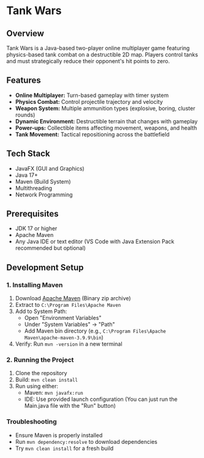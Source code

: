 # Tank Wars

## Overview
Tank Wars is a Java-based two-player online multiplayer game featuring physics-based tank combat on a destructible 2D map. Players control tanks and must strategically reduce their opponent's hit points to zero.

## Features 
- **Online Multiplayer:** Turn-based gameplay with timer system
- **Physics Combat:** Control projectile trajectory and velocity
- **Weapon System:** Multiple ammunition types (explosive, boring, cluster rounds)
- **Dynamic Environment:** Destructible terrain that changes with gameplay
- **Power-ups:** Collectible items affecting movement, weapons, and health
- **Tank Movement:** Tactical repositioning across the battlefield

## Tech Stack
- JavaFX (GUI and Graphics)
- Java 17+
- Maven (Build System)
- Multithreading
- Network Programming

## Prerequisites
- JDK 17 or higher
- Apache Maven
- Any Java IDE or text editor (VS Code with Java Extension Pack recommended but optional)

## Development Setup

### 1. Installing Maven
1. Download [Apache Maven](https://maven.apache.org/download.cgi) (Binary zip archive)
2. Extract to `C:\Program Files\Apache Maven`
3. Add to System Path:
   - Open "Environment Variables"
   - Under "System Variables" → "Path"
   - Add Maven bin directory (e.g., `C:\Program Files\Apache Maven\apache-maven-3.9.9\bin`)
4. Verify: Run `mvn -version` in a new terminal

### 2. Running the Project
1. Clone the repository
2. Build: `mvn clean install`
3. Run using either:
   - Maven: `mvn javafx:run`
   - IDE: Use provided launch configuration (You can just run the Main.java file with the "Run" button)

### Troubleshooting
- Ensure Maven is properly installed
- Run `mvn dependency:resolve` to download dependencies
- Try `mvn clean install` for a fresh build 
